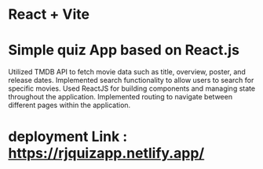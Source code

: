 # React + Vite

# Simple quiz App based on React.js

Utilized TMDB API to fetch movie data such as title, overview, poster, and release dates.
Implemented search functionality to allow users to search for specific movies.
Used ReactJS for building components and managing state throughout the application. Implemented routing to navigate between different pages within the application.

# deployment Link : https://rjquizapp.netlify.app/
